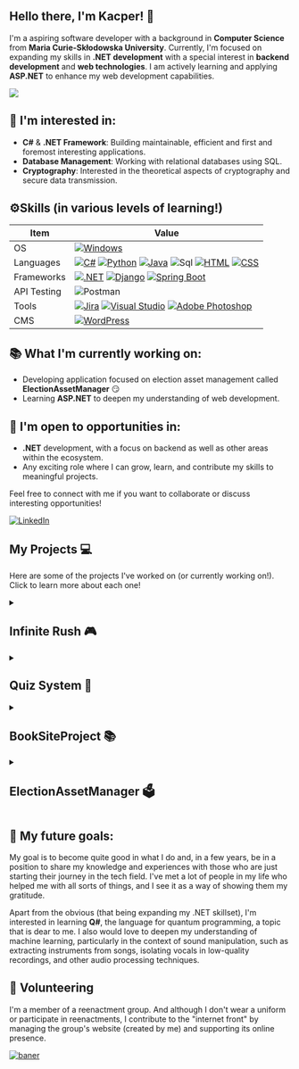 ## Hello there, I'm Kacper! 👋

I'm a aspiring software developer with a background in **Computer Science** from **Maria Curie-Skłodowska University**. Currently, I'm focused on expanding my skills in **.NET development** with a special interest in **backend development** and **web technologies**. I am actively learning and applying **ASP.NET** to enhance my web development capabilities.

![](https://cdn.7tv.app/emote/01FXY61YW8000FG2VJF724A7HB/4x.webp)

## 🚀 I'm interested in:
- **C#** & **.NET Framework**: Building maintainable, efficient and first and foremost interesting applications.
- **Database Management**: Working with relational databases using SQL.
- **Cryptography**: Interested in the theoretical aspects of cryptography and secure data transmission.


## ⚙️Skills (in various levels of learning!)

| Item      | Value |
| --------- | ------|
| OS  | [![Windows](https://custom-icon-badges.demolab.com/badge/Windows-0078D6?logo=windows11&logoColor=white)](#) |
| Languages     |  [![C#](https://custom-icon-badges.demolab.com/badge/C%23-%23239120.svg?logo=cshrp&logoColor=white)](#) [![Python](https://img.shields.io/badge/Python-3776AB?logo=python&logoColor=fff)](#) [![Java](https://img.shields.io/badge/Java-%23ED8B00.svg?logo=openjdk&logoColor=white)](#) ![Sql](https://img.shields.io/badge/-SQL-000?&logo=MySQL&logoColor=4479A1) [![HTML](https://img.shields.io/badge/HTML-%23E34F26.svg?logo=html5&logoColor=white)](#) [![CSS](https://img.shields.io/badge/CSS-1572B6?logo=css3&logoColor=fff)](#) |
| Frameworks      |   [![.NET](https://img.shields.io/badge/.NET-512BD4?logo=dotnet&logoColor=fff)](#) [![Django](https://img.shields.io/badge/Django-%23092E20.svg?logo=django&logoColor=white)](#) [![Spring Boot](https://img.shields.io/badge/Spring%20Boot-6DB33F?logo=springboot&logoColor=fff)](#) |
| API Testing      |   ![Postman](https://img.shields.io/badge/Postman-FF6C37?logo=postman&logoColor=white) |
| Tools      |    [![Jira](https://img.shields.io/badge/Jira-0052CC?logo=jira&logoColor=fff)](#) [![Visual Studio](https://custom-icon-badges.demolab.com/badge/Visual%20Studio-5C2D91.svg?&logo=visual-studio&logoColor=white)](#)  [![Adobe Photoshop](https://img.shields.io/badge/Adobe%20Photoshop-31A8FF?logo=Adobe%20Photoshop&logoColor=black)](#) |
| CMS | [![WordPress](https://img.shields.io/badge/WordPress-%2321759B.svg?logo=wordpress&logoColor=white)](#) |

 






  
## 📚 What I'm currently working on:
- Developing application focused on election asset management called **ElectionAssetManager** 😏
- Learning **ASP.NET** to deepen my understanding of web development.


## 🎯 I'm open to opportunities in:
- **.NET** development, with a focus on backend as well as other areas within the ecosystem.
- Any exciting role where I can grow, learn, and contribute my skills to meaningful projects.


Feel free to connect with me if you want to collaborate or discuss interesting opportunities!

[![LinkedIn](https://img.shields.io/badge/LinkedIn-0077B5?style=for-the-badge&logo=linkedin&logoColor=white)](https://www.linkedin.com)

## My Projects 💻

Here are some of the projects I've worked on (or currently working on!). Click to learn more about each one!

<details>
  <summary> <h2>Infinite Rush 🎮 </h2></summary>
 
  Tech stack:   ![Udemy](https://img.shields.io/badge/Udemy-A435F0?logo=udemy&logoColor=fff) ![C#](https://custom-icon-badges.demolab.com/badge/C%23-%23239120.svg?logo=cshrp&logoColor=white)
 
  A platform game inspired by the endless runner genre, developed as a project for the Game Programming course at UMCS. I worked on:
  
  - Sound and graphic design.
  - Implementation of the sound system.
  - Developing key functionalities for the main character, including movement and the health system.
  
  In the game, players navigate through an infinite journey, battling enemies, collecting power-ups, and aiming to survive as long as possible while achieving high scores. **You can see the gameplay [here](https://www.youtube.com/watch?v=vhftZUFf5Ew "here")!**
  
  Game developed with [Paweł](https://github.com/RedRabel99 "Paweł") and [Szymon](https://github.com/oreze "Szymon").
  
</details>


<details>
  <summary> <h2> Quiz System 🎲 </h2></summary>
  
 Tech stack:   ![Java](https://img.shields.io/badge/Java-%23ED8B00.svg?logo=openjdk&logoColor=white)  ![SpringBoot](https://img.shields.io/badge/Spring%20Boot-6DB33F?logo=springboot&logoColor=fff) ![Postman](https://img.shields.io/badge/Postman-FF6C37?logo=postman&logoColor=white)
  
  
  A REST API project developed in Spring Boot as part of the *Systemy klasy Enterprise - frameworki biznesowe* course. The system allows users to:
  
  - Create custom flashcards and study sets.
  - Test knowledge through games (*Hangman, Wordle*).
  
  My contribution focused on designing the Hangman game and integrating it seamlessly into the system. **You can see the code [here](https://github.com/DobryPpz/Project-SKE-FB)!**
  
</details>

<details>
  <summary> <h2> BookSiteProject 📚 </h2> </summary>

  Tech stack:   ![ASP.NET](https://img.shields.io/badge/ASP.NETCore-8.0-70247c) ![EFCore](https://img.shields.io/badge/Entity_Framework_Core-8.0-70247c) 
  ![C#](https://custom-icon-badges.demolab.com/badge/C%23-%23239120.svg?logo=cshrp&logoColor=white) ![JavaScript](https://img.shields.io/badge/JavaScript-F7DF1E?logo=javascript&logoColor=000)

    
  
  A web application designed to collect books and provide the ability to add rental offers. Built with **ASP.NET Core 8.0**, **Razor Pages**, **ASP.NET Identity** for authentication, and **Entity Framework** for data access. The application follows the **MVC pattern** and adheres to **Clean Architecture** principles.
  
  ### Features:
  - Book Collection: Add, view, and manage a collection of books.
  - Rental Offers: Create and manage rental offers for books.
  - User Authentication: Secure login and registration with ASP.NET Identity.
  
  **Project Status**: In the initial stages of development (temporarily abandoned, but will be developed further in the future).  **You can see the code [here](https://github.com/KSi3m/BookSiteProject)!**
  
</details>

<details>
  <summary>  <h2> ElectionAssetManager 🗳️  </h2> </summary>

   Tech stack:   ![ASP.NET](https://img.shields.io/badge/ASP.NETCore-8.0-70247c) ![EFCore](https://img.shields.io/badge/Entity_Framework_Core-8.0-70247c) 
  ![C#](https://custom-icon-badges.demolab.com/badge/C%23-%23239120.svg?logo=cshrp&logoColor=white)   ![JWT](https://img.shields.io/badge/JWT-black?style=plastic&logo=JSON%20web%20tokens) 
  
  A web application designed for managing election-related assets like billboards, posters, and digital advertisements. Built using **ASP.NET Core 8.0**, it leverages **Entity Framework** for data handling, and **ASP.NET Identity** for user authentication and authorization.
  
  **Project Status**: In early development, with ongoing implementation of key features and functionality.
  
</details>


## 🌱 My future goals:
My goal is to become quite good in what I do and, in a few years, be in a position to share my knowledge and experiences with those who are just starting their journey in the tech field. I've met a lot of people in my life who helped me with all sorts of things, and I see it as a way of showing them my gratitude.

Apart from the obvious (that being expanding my .NET skillset), I'm interested in learning **Q#**, the language for quantum programming, a topic that is dear to me. I also would love to deepen my understanding of machine learning, particularly in the context of sound manipulation, such as extracting instruments from songs, isolating vocals in low-quality recordings, and other audio processing techniques. 

## 🤝 Volunteering

I'm a member of a reenactment group. And although I don't wear a uniform or participate in reenactments, I contribute to the "internet front" by managing the group's website (created by me) and supporting its online presence. 

<a href="https://adres-strony.com](https://grhzieleniewski.pl/">
  <img src="https://github.com/user-attachments/assets/4e0fa98e-28cd-41a0-910d-6286ce83e7f9" alt="baner">
</a>
